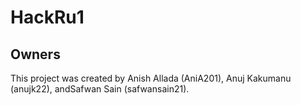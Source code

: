 # HackRu1

## Owners
This project was created by Anish Allada (AniA201), Anuj Kakumanu (anujk22), andSafwan Sain (safwansain21).